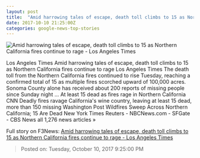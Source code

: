 ```yaml
---
layout: post
title:  "Amid harrowing tales of escape, death toll climbs to 15 as Northern California fires continue to rage - Los Angeles Times"
date: 2017-10-10 21:25:00Z
categories: google-news-top-stories
---
```


![Amid harrowing tales of escape, death toll climbs to 15 as Northern California fires continue to rage - Los Angeles Times](http://www.trbimg.com/img-59dd4002/turbine/la-me-ln-fires-20171010)

Los Angeles Times Amid harrowing tales of escape, death toll climbs to 15 as Northern California fires continue to rage Los Angeles Times The death toll from the Northern California fires continued to rise Tuesday, reaching a confirmed total of 15 as multiple fires scorched upward of 100,000 acres. Sonoma County alone has received about 200 reports of missing people since Sunday night ... At least 15 dead as fires rage in Northern California CNN Deadly fires ravage California's wine country, leaving at least 15 dead, more than 150 missing Washington Post Wildfires Sweep Across Northern California; 15 Are Dead New York Times Reuters - NBCNews.com - SFGate - CBS News all 1,276 news articles »


Full story on F3News: [Amid harrowing tales of escape, death toll climbs to 15 as Northern California fires continue to rage - Los Angeles Times](http://www.f3nws.com/n/XZYkMF)

> Posted on: Tuesday, October 10, 2017 9:25:00 PM

